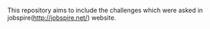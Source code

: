 This repository aims to include the challenges which were asked in jobspire(http://jobspire.net/) website.
